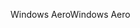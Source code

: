 <span data-ttu-id="2a0a4-101">Windows Aero</span><span class="sxs-lookup"><span data-stu-id="2a0a4-101">Windows Aero</span></span>